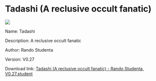 # Tadashi (A reclusive occult fanatic)

<img src = "https://raw.githubusercontent.com/Arbiter1223/Koukou-Gurashi-Custom-Students/master/Students/Files/Tadashi%20(A%20reclusive%20occult%20fanatic).png">

Name: Tadashi

Description: A reclusive occult fanatic

Author: Rando Studenta

Version: V0.27

Download link: <a href="https://raw.githubusercontent.com/Arbiter1223/Koukou-Gurashi-Custom-Students/master/Students/Files/Tadashi%20(A%20reclusive%20occult%20fanatic)%20-%20Rando%20Studenta%2C%20V0.27.student">Tadashi (A reclusive occult fanatic) - Rando Studenta, V0.27.student</a>
